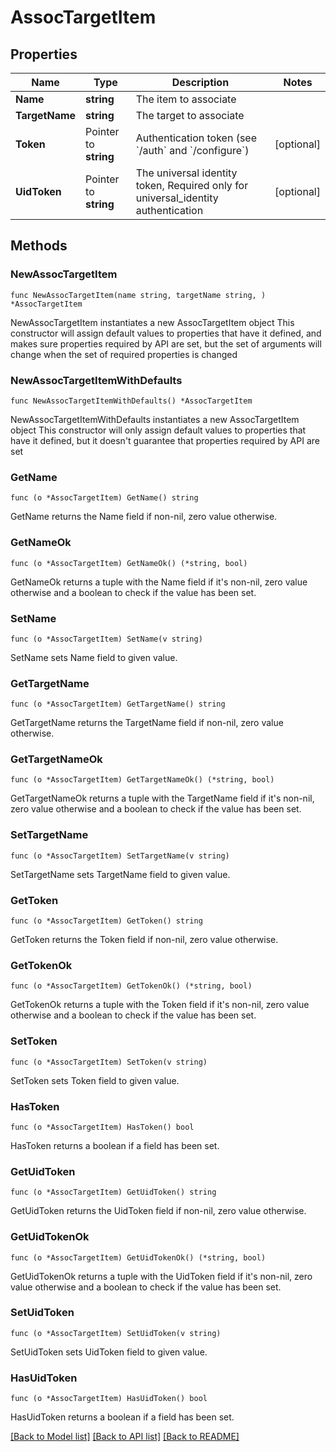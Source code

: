 # AssocTargetItem

## Properties

Name | Type | Description | Notes
------------ | ------------- | ------------- | -------------
**Name** | **string** | The item to associate | 
**TargetName** | **string** | The target to associate | 
**Token** | Pointer to **string** | Authentication token (see &#x60;/auth&#x60; and &#x60;/configure&#x60;) | [optional] 
**UidToken** | Pointer to **string** | The universal identity token, Required only for universal_identity authentication | [optional] 

## Methods

### NewAssocTargetItem

`func NewAssocTargetItem(name string, targetName string, ) *AssocTargetItem`

NewAssocTargetItem instantiates a new AssocTargetItem object
This constructor will assign default values to properties that have it defined,
and makes sure properties required by API are set, but the set of arguments
will change when the set of required properties is changed

### NewAssocTargetItemWithDefaults

`func NewAssocTargetItemWithDefaults() *AssocTargetItem`

NewAssocTargetItemWithDefaults instantiates a new AssocTargetItem object
This constructor will only assign default values to properties that have it defined,
but it doesn't guarantee that properties required by API are set

### GetName

`func (o *AssocTargetItem) GetName() string`

GetName returns the Name field if non-nil, zero value otherwise.

### GetNameOk

`func (o *AssocTargetItem) GetNameOk() (*string, bool)`

GetNameOk returns a tuple with the Name field if it's non-nil, zero value otherwise
and a boolean to check if the value has been set.

### SetName

`func (o *AssocTargetItem) SetName(v string)`

SetName sets Name field to given value.


### GetTargetName

`func (o *AssocTargetItem) GetTargetName() string`

GetTargetName returns the TargetName field if non-nil, zero value otherwise.

### GetTargetNameOk

`func (o *AssocTargetItem) GetTargetNameOk() (*string, bool)`

GetTargetNameOk returns a tuple with the TargetName field if it's non-nil, zero value otherwise
and a boolean to check if the value has been set.

### SetTargetName

`func (o *AssocTargetItem) SetTargetName(v string)`

SetTargetName sets TargetName field to given value.


### GetToken

`func (o *AssocTargetItem) GetToken() string`

GetToken returns the Token field if non-nil, zero value otherwise.

### GetTokenOk

`func (o *AssocTargetItem) GetTokenOk() (*string, bool)`

GetTokenOk returns a tuple with the Token field if it's non-nil, zero value otherwise
and a boolean to check if the value has been set.

### SetToken

`func (o *AssocTargetItem) SetToken(v string)`

SetToken sets Token field to given value.

### HasToken

`func (o *AssocTargetItem) HasToken() bool`

HasToken returns a boolean if a field has been set.

### GetUidToken

`func (o *AssocTargetItem) GetUidToken() string`

GetUidToken returns the UidToken field if non-nil, zero value otherwise.

### GetUidTokenOk

`func (o *AssocTargetItem) GetUidTokenOk() (*string, bool)`

GetUidTokenOk returns a tuple with the UidToken field if it's non-nil, zero value otherwise
and a boolean to check if the value has been set.

### SetUidToken

`func (o *AssocTargetItem) SetUidToken(v string)`

SetUidToken sets UidToken field to given value.

### HasUidToken

`func (o *AssocTargetItem) HasUidToken() bool`

HasUidToken returns a boolean if a field has been set.


[[Back to Model list]](../README.md#documentation-for-models) [[Back to API list]](../README.md#documentation-for-api-endpoints) [[Back to README]](../README.md)


